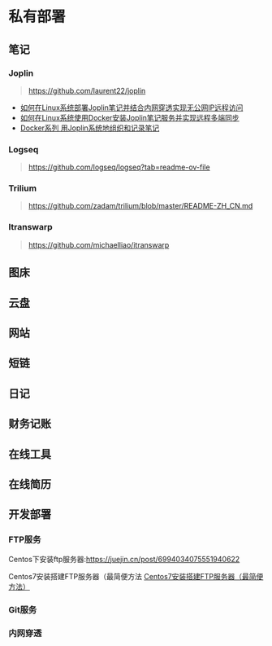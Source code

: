 # 私有部署

## 笔记

### Joplin

> https://github.com/laurent22/joplin

-   [如何在Linux系统部署Joplin笔记并结合内网穿透实现无公网IP远程访问](https://blog.csdn.net/asdssadddd/article/details/137781953)
-  [如何在Linux系统使用Docker安装Joplin笔记服务并实现远程多端同步](https://cloud.tencent.com/developer/article/2395827)
-  [Docker系列 用Joplin系统地组织和记录笔记](https://blognas.hwb0307.com/other/5456)

### Logseq

> https://github.com/logseq/logseq?tab=readme-ov-file

### Trilium

> https://github.com/zadam/trilium/blob/master/README-ZH_CN.md

### Itranswarp

> https://github.com/michaelliao/itranswarp



## 图床



## 云盘



## 网站



## 短链





## 日记



## 财务记账



## 在线工具



## 在线简历





## 开发部署



### FTP服务

 Centos下安装ftp服务器:https://juejin.cn/post/6994034075551940622

Centos7安装搭建FTP服务器（最简便方法  [Centos7安装搭建FTP服务器（最简便方法）](https://www.cnblogs.com/Sungeek/p/10148656.html)



### Git服务



### 内网穿透
